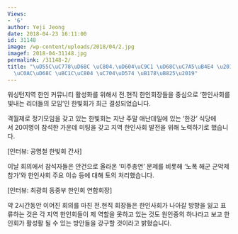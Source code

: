 ```yaml
---
Views:
- '6'
author: Yeji Jeong
date: 2018-04-23 16:11:00
id: 31148
image: /wp-content/uploads/2018/04/2.jpg
imagef: 2018-04-31148.jpg
permalink: /31148-2/
title: "\uD55C\uC778\uD68C \uC804.\uD604\uC9C1 \uD68C\uC7A5\uB4E4 \u2018\uD55C\uC778\
  \uC0AC\uD68C \uBC1C\uC804 \uC704\uD574 \uB178\uB825\u2019"
---
```


워싱턴지역 한인 커뮤니티 활성화를 위해서 전.현직 한인회장들을 중심으로 ‘한인사회를 빛내는 리더들의 모임’인 한빛회가 최근 결성되었습니다.

격월제로 정기모임을 갖고 있는 한빛회는 지난 주말 애난데일에 있는 ‘한강’ 식당에서 20여명이 참석한 가운데 미팅을 갖고 지역 한인사회 발전을 위해 노력하기로 했습니다.

[인터뷰: 공명철 한빛회 간사]

이날 회의에서 참석자들은 안건으로 올라온 ‘미주총연’ 문제를 비롯해 ‘노폭 해군 군악제 참가’와 한인사회 주요 이슈 등에 대해 토의 처리했습니다.

[인터뷰: 최광희 동중부 한인회 연합회장]

약 2시간동안 이어진 회의를 마친 전.현직 회장들은 한인사회가 나아갈 방향을 잃고 표류하는 것은 각 지역 한인회들이 제 역할을 못하고 있는 것도 원인중의 하나라고 보고 한인회가 활성활 될 수 있는 방안들을 강구할 것이라고 밝혔습니다.